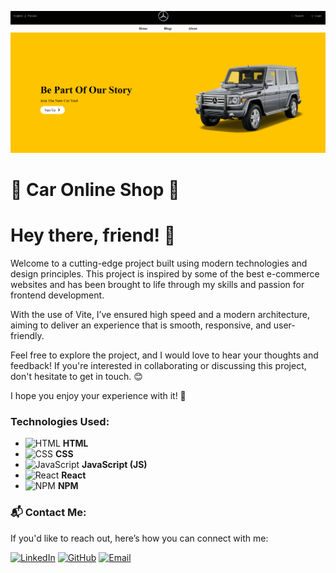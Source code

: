 ![thumbnail](./public/image/screenShotForREADME.png)

# 🚗 Car Online Shop 🛒

# Hey there, friend! 👋

Welcome to a cutting-edge project built using modern technologies and design principles. This project is inspired by some of the best e-commerce websites and has been brought to life through my skills and passion for frontend development.

With the use of Vite, I’ve ensured high speed and a modern architecture, aiming to deliver an experience that is smooth, responsive, and user-friendly.

Feel free to explore the project, and I would love to hear your thoughts and feedback! If you're interested in collaborating or discussing this project, don't hesitate to get in touch. 😊

I hope you enjoy your experience with it! 🚀

### **Technologies Used:**

- ![HTML](https://img.shields.io/badge/-HTML-E34F26?style=flat-square&logo=html5&logoColor=white) **HTML**
- ![CSS](https://img.shields.io/badge/-CSS-1572B6?style=flat-square&logo=css3&logoColor=white) **CSS**
- ![JavaScript](https://img.shields.io/badge/-JavaScript-F7DF1E?style=flat-square&logo=javascript&logoColor=black) **JavaScript (JS)**
- ![React](https://img.shields.io/badge/-React-61DAFB?style=flat-square&logo=react&logoColor=black) **React**
- ![NPM](https://img.shields.io/badge/-NPM-CB3837?style=flat-square&logo=npm&logoColor=white) **NPM**

### 📬 **Contact Me:**

If you'd like to reach out, here’s how you can connect with me:

[![LinkedIn](https://img.shields.io/badge/LinkedIn-Ayoub_Akbartabar-blue?style=for-the-badge&logo=linkedin)](https://www.linkedin.com/in/ayoub-akbartabar-bb78b2212/)
[![GitHub](https://img.shields.io/badge/GitHub-Ayoub_Akbartabar-black?style=for-the-badge&logo=github)](https://github.com/ayoubakbartabar)
[![Email](https://img.shields.io/badge/Email-ayoubakbartabar%40gmail.com-red?style=for-the-badge&logo=gmail)](mailto:ayoubakbartabar1887@gmail.com)

